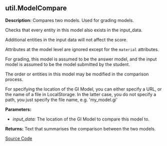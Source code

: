 ## util.ModelCompare  
  
  
**Description:** Compares two models. Used for grading models.


Checks that every entity in this model also exists in the input_data.


Additional entities in the input data will not affect the score.


Attributes at the model level are ignored except for the `material` attributes.


For grading, this model is assumed to be the answer model, and the input model is assumed to be
the model submitted by the student.


The order or entities in this model may be modified in the comparison process.


For specifying the location of the GI Model, you can either specify a URL, or the name of a file
in LocalStorage.
In the latter case, you do not specify a path, you just specify the file name, e.g. 'my_model.gi'  
  
**Parameters:**  
  * *input\_data:* The location of the GI Model to compare this model to.  
  
**Returns:** Text that summarises the comparison between the two models.  

[Source Code](https://github.com/design-automation/mobius-sim-funcs/blob/main/src/modules/functions/util/ModelCompare.ts) 